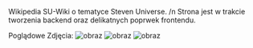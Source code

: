 Wikipedia SU-Wiki o tematyce Steven Universe. /n
Strona jest w trakcie tworzenia backend oraz delikatnych poprwek frontendu.

Poglądowe Zdjęcia:
![obraz](https://github.com/Xeno95/Wikipedia/assets/100935907/fd2908b6-1f7c-491c-8f36-3ac0e78078d8)
![obraz](https://github.com/Xeno95/Wikipedia/assets/100935907/5f63adfa-e33a-47c6-9e63-44679b9ab049)
![obraz](https://github.com/Xeno95/Wikipedia/assets/100935907/70c637b6-42fb-423e-adcf-048ba3d5537b)
